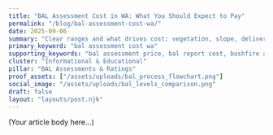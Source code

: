 ```yaml
---
title: "BAL Assessment Cost in WA: What You Should Expect to Pay"
permalink: "/blog/bal-assessment-cost-wa/"
date: 2025-09-06
summary: "Clear ranges and what drives cost: vegetation, slope, deliverables and re-visits."
primary_keyword: "bal assessment cost wa"
supporting_keywords: "bal assessment price, bal report cost, bushfire assessment fee"
cluster: "Informational & Educational"
pillar: "BAL Assessments & Ratings"
proof_assets: ["/assets/uploads/bal_process_flowchart.png"]
social_image: "/assets/uploads/bal_levels_comparison.png"
draft: false
layout: "layouts/post.njk"
---
```

(Your article body here…)
